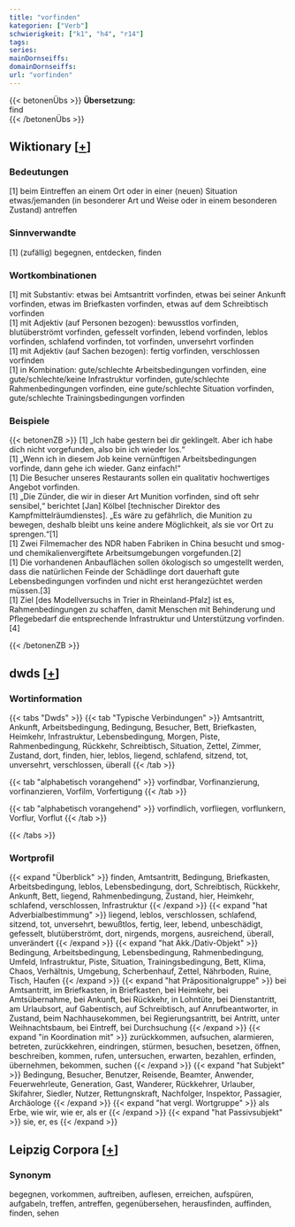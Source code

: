 ```yaml
---
title: "vorfinden"
kategorien: ["Verb"]
schwierigkeit: ["k1", "h4", "r14"]
tags:
series:
mainDornseiffs:
domainDornseiffs:
url: "vorfinden"
---
```


{{< betonenÜbs >}}
**Übersetzung:**  
find  
{{< /betonenÜbs >}}

## Wiktionary [[+](https://de.wiktionary.org/wiki/vorfinden)]

### Bedeutungen
[1] beim Eintreffen an einem Ort oder in einer (neuen) Situation etwas/jemanden (in besonderer Art und Weise oder in einem besonderen Zustand) antreffen  

### Sinnverwandte
[1] (zufällig) begegnen, entdecken, finden  

### Wortkombinationen
[1] mit Substantiv: etwas bei Amtsantritt vorfinden, etwas bei seiner Ankunft vorfinden, etwas im Briefkasten vorfinden, etwas auf dem Schreibtisch vorfinden  
[1] mit Adjektiv (auf Personen bezogen): bewusstlos vorfinden, blutüberströmt vorfinden, gefesselt vorfinden, lebend vorfinden, leblos vorfinden, schlafend vorfinden, tot vorfinden, unversehrt vorfinden  
[1] mit Adjektiv (auf Sachen bezogen): fertig vorfinden, verschlossen vorfinden  
[1] in Kombination: gute/schlechte Arbeitsbedingungen vorfinden, eine gute/schlechte/keine Infrastruktur vorfinden, gute/schlechte Rahmenbedingungen vorfinden, eine gute/schlechte Situation vorfinden, gute/schlechte Trainingsbedingungen vorfinden  

### Beispiele
{{< betonenZB >}}
[1] „Ich habe gestern bei dir geklingelt. Aber ich habe dich nicht vorgefunden, also bin ich wieder los.“  
[1] „Wenn ich in diesem Job keine vernünftigen Arbeitsbedingungen vorfinde, dann gehe ich wieder. Ganz einfach!“  
[1] Die Besucher unseres Restaurants sollen ein qualitativ hochwertiges Angebot vorfinden.  
[1] „Die Zünder, die wir in dieser Art Munition vorfinden, sind oft sehr sensibel,“ berichtet [Jan] Kölbel [technischer Direktor des Kampfmittelräumdienstes]. „Es wäre zu gefährlich, die Munition zu bewegen, deshalb bleibt uns keine andere Möglichkeit, als sie vor Ort zu sprengen.“[1]  
[1] Zwei Filmemacher des NDR haben Fabriken in China besucht und smog- und chemikalienvergiftete Arbeitsumgebungen vorgefunden.[2]  
[1] Die vorhandenen Anbauflächen sollen ökologisch so umgestellt werden, dass die natürlichen Feinde der Schädlinge dort dauerhaft gute Lebensbedingungen vorfinden und nicht erst herangezüchtet werden müssen.[3]  
[1] Ziel [des Modellversuchs in Trier in Rheinland-Pfalz] ist es, Rahmenbedingungen zu schaffen, damit Menschen mit Behinderung und Pflegebedarf die entsprechende Infrastruktur und Unterstützung vorfinden.[4]  

{{< /betonenZB >}}


## dwds [[+](https://www.dwds.de/wb/vorfinden)]

### Wortinformation
{{< tabs "Dwds" >}}
{{< tab "Typische Verbindungen" >}}
Amtsantritt, Ankunft, Arbeitsbedingung, Bedingung, Besucher, Bett, Briefkasten, Heimkehr, Infrastruktur, Lebensbedingung, Morgen, Piste, Rahmenbedingung, Rückkehr, Schreibtisch, Situation, Zettel, Zimmer, Zustand, dort, finden, hier, leblos, liegend, schlafend, sitzend, tot, unversehrt, verschlossen, überall
{{< /tab >}}

{{< tab "alphabetisch vorangehend" >}}
vorfindbar, Vorfinanzierung, vorfinanzieren, Vorfilm, Vorfertigung
{{< /tab >}}

{{< tab "alphabetisch vorangehend" >}}
vorfindlich, vorfliegen, vorflunkern, Vorflur, Vorflut
{{< /tab >}}

{{< /tabs >}}

### Wortprofil
{{< expand "Überblick" >}} finden, Amtsantritt, Bedingung, Briefkasten, Arbeitsbedingung, leblos, Lebensbedingung, dort, Schreibtisch, Rückkehr, Ankunft, Bett, liegend, Rahmenbedingung, Zustand, hier, Heimkehr, schlafend, verschlossen, Infrastruktur {{< /expand >}}
{{< expand "hat Adverbialbestimmung" >}} liegend, leblos, verschlossen, schlafend, sitzend, tot, unversehrt, bewußtlos, fertig, leer, lebend, unbeschädigt, gefesselt, blutüberströmt, dort, nirgends, morgens, ausreichend, überall, unverändert {{< /expand >}}
{{< expand "hat Akk./Dativ-Objekt" >}} Bedingung, Arbeitsbedingung, Lebensbedingung, Rahmenbedingung, Umfeld, Infrastruktur, Piste, Situation, Trainingsbedingung, Bett, Klima, Chaos, Verhältnis, Umgebung, Scherbenhauf, Zettel, Nährboden, Ruine, Tisch, Haufen {{< /expand >}}
{{< expand "hat Präpositionalgruppe" >}} bei Amtsantritt, im Briefkasten, in Briefkasten, bei Heimkehr, bei Amtsübernahme, bei Ankunft, bei Rückkehr, in Lohntüte, bei Dienstantritt, am Urlaubsort, auf Gabentisch, auf Schreibtisch, auf Anrufbeantworter, in Zustand, beim Nachhausekommen, bei Regierungsantritt, bei Antritt, unter Weihnachtsbaum, bei Eintreff, bei Durchsuchung {{< /expand >}}
{{< expand "in Koordination mit" >}} zurückkommen, aufsuchen, alarmieren, betreten, zurückkehren, eindringen, stürmen, besuchen, besetzen, öffnen, beschreiben, kommen, rufen, untersuchen, erwarten, bezahlen, erfinden, übernehmen, bekommen, suchen {{< /expand >}}
{{< expand "hat Subjekt" >}} Bedingung, Besucher, Benutzer, Reisende, Beamter, Anwender, Feuerwehrleute, Generation, Gast, Wanderer, Rückkehrer, Urlauber, Skifahrer, Siedler, Nutzer, Rettungnskraft, Nachfolger, Inspektor, Passagier, Archäologe {{< /expand >}}
{{< expand "hat vergl. Wortgruppe" >}} als Erbe, wie wir, wie er, als er {{< /expand >}}
{{< expand "hat Passivsubjekt" >}} sie, er, es {{< /expand >}}

## Leipzig Corpora [[+](https://corpora.uni-leipzig.de/en/res?word=vorfinden&corpusId=deu_newscrawl-public_2018)]


### Synonym
begegnen, vorkommen, auftreiben, auflesen, erreichen, aufspüren, aufgabeln, treffen, antreffen, gegenübersehen, herausfinden, auffinden, finden, sehen

